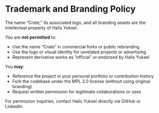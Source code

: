 # Trademark and Branding Policy

The name “Crate,” its associated logo, and all branding assets are the intellectual property of Halis Yuksel.

You are **not permitted** to:
- Use the name “Crate” in commercial forks or public rebranding
- Use the logo or visual identity for unrelated projects or advertising
- Represent derivative works as “official” or endorsed by Halis Yuksel

You **may**:
- Reference the project in your personal portfolio or contribution history
- Fork the codebase under the MPL 2.0 license (without using original branding)
- Request written permission for legitimate collaborations or uses

For permission inquiries, contact Halis Yuksel directly via GitHub or LinkedIn.
